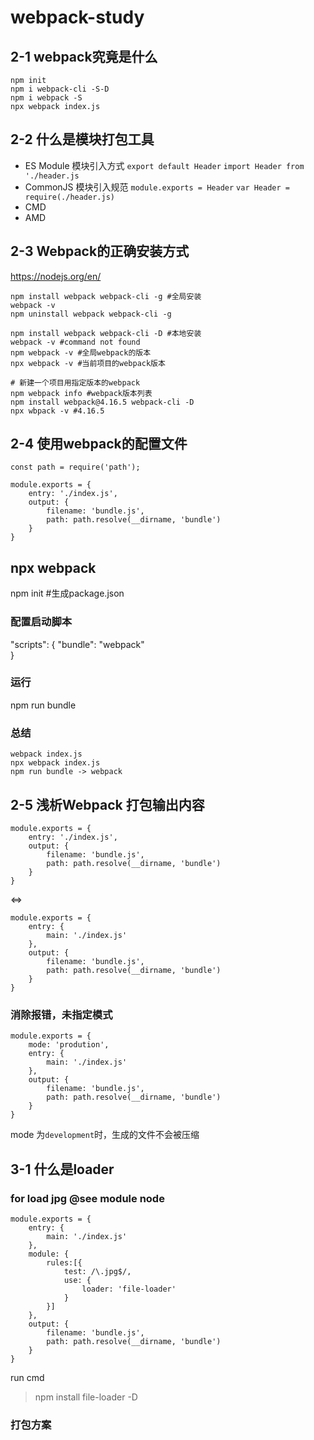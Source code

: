 # webpack-study
## 2-1 webpack究竟是什么
```
npm init
npm i webpack-cli -S-D
npm i webpack -S
npx webpack index.js
```

## 2-2	什么是模块打包工具
- ES Module 模块引入方式
`export default Header` `import Header from './header.js`
- CommonJS 模块引入规范
`module.exports = Header` `var Header = require(./header.js)`
- CMD
- AMD

## 2-3 Webpack的正确安装方式
https://nodejs.org/en/
```
npm install webpack webpack-cli -g #全局安装
webpack -v
npm uninstall webpack webpack-cli -g

npm install webpack webpack-cli -D #本地安装
webpack -v #command not found
npm webpack -v #全局webpack的版本
npx webpack -v #当前项目的webpack版本

# 新建一个项目用指定版本的webpack
npm webpack info #webpack版本列表
npm install webpack@4.16.5 webpack-cli -D
npx wbpack -v #4.16.5
```

## 2-4 使用webpack的配置文件
```
const path = require('path');

module.exports = {
    entry: './index.js',
    output: {
        filename: 'bundle.js',
        path: path.resolve(__dirname, 'bundle')
    }
}
```
npx webpack
---
npm init #生成package.json

### 配置启动脚本
"scripts": {
    "bundle": "webpack"    
}
### 运行
npm run bundle

### 总结
```
webpack index.js
npx webpack index.js
npm run bundle -> webpack
```

## 2-5 浅析Webpack 打包输出内容
```
module.exports = {
    entry: './index.js',
    output: {
        filename: 'bundle.js',
        path: path.resolve(__dirname, 'bundle')
    }
}
```
<=>
```
module.exports = {
    entry: {
        main: './index.js'   
    },
    output: {
        filename: 'bundle.js',
        path: path.resolve(__dirname, 'bundle')
    }
}
```
### 消除报错，未指定模式
```
module.exports = {
    mode: 'prodution',
    entry: {
        main: './index.js'   
    },
    output: {
        filename: 'bundle.js',
        path: path.resolve(__dirname, 'bundle')
    }
}
```
mode 为`development`时，生成的文件不会被压缩


## 3-1 什么是loader

### for load jpg @see module node
```
module.exports = {
    entry: {
        main: './index.js'   
    },
    module: {
        rules:[{
            test: /\.jpg$/,
            use: {
                loader: 'file-loader'
            }
        }]    
    },
    output: {
        filename: 'bundle.js',
        path: path.resolve(__dirname, 'bundle')
    }
}

```
run cmd
> npm install file-loader -D

### 打包方案
